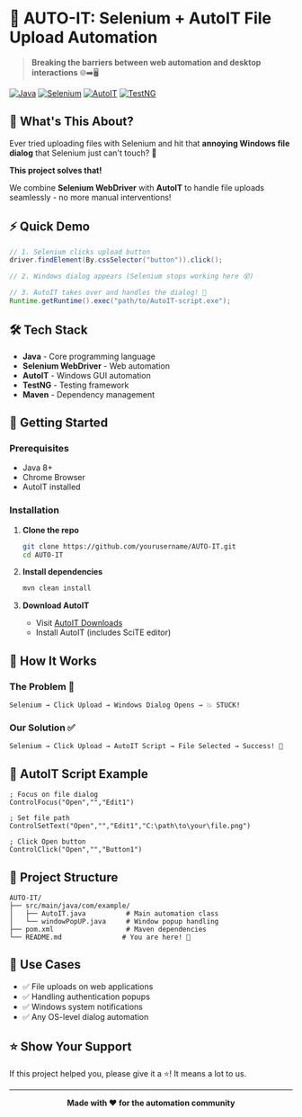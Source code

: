# 🚀 AUTO-IT: Selenium + AutoIT File Upload Automation

> **Breaking the barriers between web automation and desktop interactions** 🌐➡️🖥️

[![Java](https://img.shields.io/badge/Java-ED8B00?style=for-the-badge&logo=java&logoColor=white)](https://www.java.com)
[![Selenium](https://img.shields.io/badge/Selenium-43B02A?style=for-the-badge&logo=selenium&logoColor=white)](https://selenium.dev)
[![AutoIT](https://img.shields.io/badge/AutoIT-1C4E80?style=for-the-badge&logo=windows&logoColor=white)](https://www.autoitscript.com)
[![TestNG](https://img.shields.io/badge/TestNG-FF6B35?style=for-the-badge&logo=testng&logoColor=white)](https://testng.org)

## 🎯 What's This About?

Ever tried uploading files with Selenium and hit that **annoying Windows file dialog** that Selenium just can't touch? 😤

**This project solves that!** 

We combine **Selenium WebDriver** with **AutoIT** to handle file uploads seamlessly - no more manual interventions!

## ⚡ Quick Demo

```java
// 1. Selenium clicks upload button
driver.findElement(By.cssSelector("button")).click();

// 2. Windows dialog appears (Selenium stops working here 😵)

// 3. AutoIT takes over and handles the dialog! 🎉
Runtime.getRuntime().exec("path/to/AutoIT-script.exe");
```

## 🛠️ Tech Stack

- **Java** - Core programming language
- **Selenium WebDriver** - Web automation
- **AutoIT** - Windows GUI automation
- **TestNG** - Testing framework
- **Maven** - Dependency management

## 🚀 Getting Started

### Prerequisites
- Java 8+
- Chrome Browser
- AutoIT installed

### Installation

1. **Clone the repo**
   ```bash
   git clone https://github.com/yourusername/AUTO-IT.git
   cd AUTO-IT
   ```

2. **Install dependencies**
   ```bash
   mvn clean install
   ```

3. **Download AutoIT**
   - Visit [AutoIT Downloads](https://www.autoitscript.com/site/autoit/downloads/)
   - Install AutoIT (includes SciTE editor)

## 📝 How It Works

### The Problem 🤔
```
Selenium → Click Upload → Windows Dialog Opens → 💥 STUCK!
```

### Our Solution ✅
```
Selenium → Click Upload → AutoIT Script → File Selected → Success! 🎉
```

## 🔧 AutoIT Script Example

```autoit
; Focus on file dialog
ControlFocus("Open","","Edit1")

; Set file path
ControlSetText("Open","","Edit1","C:\path\to\your\file.png")

; Click Open button
ControlClick("Open","","Button1")
```

## 📁 Project Structure

```
AUTO-IT/
├── src/main/java/com/example/
│   ├── AutoIT.java          # Main automation class
│   └── windowPopUP.java     # Window popup handling
├── pom.xml                  # Maven dependencies
└── README.md               # You are here! 📍
```

## 🎯 Use Cases

- ✅ File uploads on web applications
- ✅ Handling authentication popups
- ✅ Windows system notifications
- ✅ Any OS-level dialog automation


## ⭐ Show Your Support

If this project helped you, please give it a ⭐! It means a lot to us.

---

<div align="center">
  <strong>Made with ❤️ for the automation community</strong>
</div>